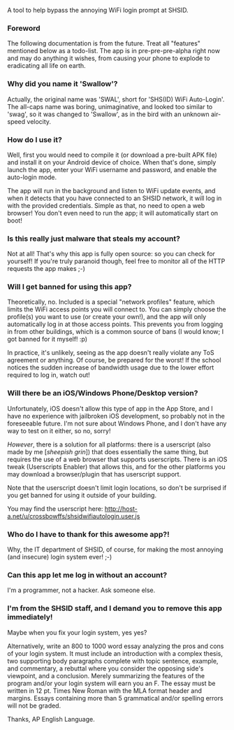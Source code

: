 A tool to help bypass the annoying WiFi login prompt at SHSID.

### Foreword ###

The following documentation is from the future. Treat all "features" mentioned
below as a todo-list. The app is in pre-pre-pre-alpha right now and may
do anything it wishes, from causing your phone to explode to eradicating all
life on earth.

### Why did you name it 'Swallow'? ###

Actually, the original name was 'SWAL', short for 'SHS(ID) WiFi Auto-Login'.
The all-caps name was boring, unimaginative, and looked too similar to 'swag',
so it was changed to 'Swallow', as in the bird with an unknown air-speed velocity.

### How do I use it? ###

Well, first you would need to compile it (or download a pre-built APK file)
and install it on your Android device of choice. When that's done, simply
launch the app, enter your WiFi username and password, and enable the
auto-login mode.

The app will run in the background and listen to WiFi update events, and
when it detects that you have connected to an SHSID network, it will log in
with the provided credentials. Simple as that, no need to open a web browser!
You don't even need to run the app; it will automatically start on boot!

### Is this really just malware that steals my account? ###

Not at all! That's why this app is fully open source: so you can check for
yourself! If you're truly paranoid though, feel free to monitor all of the
HTTP requests the app makes ;-)

### Will I get banned for using this app? ###

Theoretically, no. Included is a special "network profiles" feature, which
limits the WiFi access points you will connect to. You can simply choose
the profile(s) you want to use (or create your own!), and the app will only
automatically log in at those access points. This prevents you from logging
in from other buildings, which is a common source of bans (I would know;
I got banned for it myself! :p)

In practice, it's unlikely, seeing as the app doesn't really violate any
ToS agreement or anything. Of course, be prepared for the worst! If the
school notices the sudden increase of bandwidth usage due to the lower
effort required to log in, watch out!

### Will there be an iOS/Windows Phone/Desktop version? ###

Unfortunately, iOS doesn't allow this type of app in the App Store, and I have no
experience with jailbroken iOS development, so probably not in the foreseeable
future. I'm not sure about Windows Phone, and I don't have any way to test on
it either, so no, sorry!

*However*, there is a solution for all platforms: there is a userscript (also
made by me [*sheepish grin*]) that does essentially the same thing, but requires
the use of a web browser that supports userscripts. There is an iOS tweak
(Userscripts Enabler) that allows this, and for the other platforms you may
download a browser/plugin that has userscript support.

Note that the userscript doesn't limit login locations, so don't be surprised
if you get banned for using it outside of your building.

You may find the userscript here: http://host-a.net/u/crossbowffs/shsidwifiautologin.user.js

### Who do I have to thank for this awesome app?! ###

Why, the IT department of SHSID, of course, for making the most annoying
(and insecure) login system ever! ;-)

### Can this app let me log in without an account? ###

I'm a programmer, not a hacker. Ask someone else.

### I'm from the SHSID staff, and I demand you to remove this app immediately! ###

Maybe when you fix your login system, yes yes?

Alternatively, write an 800 to 1000 word essay analyzing the pros and cons of your
login system. It must include an introduction with a complex thesis, two supporting
body paragraphs complete with topic sentence, example, and commentary, a rebuttal
where you consider the opposing side's viewpoint, and a conclusion. Merely
summarizing the features of the program and/or your login system will earn you an F.
The essay must be written in 12 pt. Times New Roman with the MLA format header and
margins. Essays containing more than 5 grammatical and/or spelling errors will not
be graded.

Thanks, AP English Language.